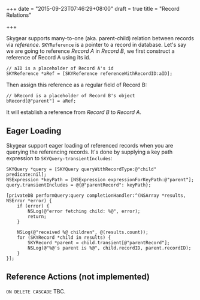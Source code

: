 +++
date = "2015-09-23T07:46:29+08:00"
draft = true
title = "Record Relations"

+++

Skygear supports many-to-one (aka. parent-child) relation between records via _reference_.
`SKYReference` is a pointer to a record in database. Let's say we are going to
reference _Record A_ in _Record B_, we first construct a reference of Record A
using its id.

```obj-c
// aID is a placeholder of Record A's id
SKYReference *aRef = [SKYReference referenceWithRecordID:aID];
```

Then assign this reference as a regular field of Record B:

```obj-c
// bRecord is a placeholder of Record B's object
bRecord[@"parent"] = aRef;
```

It will establish a reference from _Record B_ to _Record A_.

## Eager Loading

Skygear support eager loading of referenced records when you are querying the
referencing records. It's done by supplying a key path expression to
`SKYQuery-transientIncludes`:

```obj-c
SKYQuery *query = [SKYQuery queryWithRecordType:@"child" predicate:nil];
NSExpression *keyPath = [NSExpression expressionForKeyPath:@"parent"];
query.transientIncludes = @{@"parentRecord": keyPath};

[privateDB performQuery:query completionHandler:^(NSArray *results, NSError *error) {
    if (error) {
        NSLog(@"error fetching child: %@", error);
        return;
    }

    NSLog(@"received %@ children", @(results.count));
    for (SKYRecord *child in results) {
        SKYRecord *parent = child.transient[@"parentRecord"];
        NSLog(@"%@'s parent is %@", child.recordID, parent.recordID);
    }
}];
```

## Reference Actions (not implemented)

`ON DELETE CASCADE` TBC.
